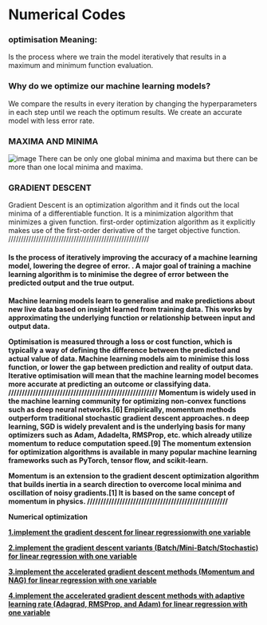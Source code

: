 # Numerical Codes
### optimisation Meaning: 
Is the process where we train the model iteratively that results in a maximum and minimum function evaluation.  
### Why do we optimize our machine learning models?
We compare the results in every iteration by changing the hyperparameters in each step until we reach the optimum results. We create an accurate model with less error rate.
### MAXIMA AND MINIMA
![image](https://github.com/AlaaSayed164/NumaricalCodes/assets/101005712/189eee9a-c3bd-4c65-b1c9-dca68c30993c)
There can be only one global minima and maxima but there can be more than one local minima and maxima.
### GRADIENT DESCENT
Gradient Descent is an optimization algorithm and it finds out the local minima of a differentiable function. It is a minimization algorithm that minimizes a given function.
 first-order optimization algorithm as it explicitly makes use of the first-order derivative of the target objective function.
////////////////////////////////////////////////////////
#### Is the process of iteratively improving the accuracy of a machine learning model, lowering the degree of error. <B> . A major goal of training a machine learning algorithm is to minimise the degree of error between the predicted output and the true output. 
Machine learning models learn to generalise and make predictions about new live data based on insight learned from training data. This works by approximating the underlying function or relationship between input and output data. 
  
Optimisation is measured through a loss or cost function, which is typically a way of defining the difference between the predicted and actual value of data. Machine learning models aim to minimise this loss function, or lower the gap between prediction and reality of output data. Iterative optimisation will mean that the machine learning model becomes more accurate at predicting an outcome or classifying data.  
///////////////////////////////////////////////////////
Momentum is widely used in the machine learning community for optimizing non-convex functions such as deep neural networks.[6] Empirically, momentum methods outperform traditional stochastic gradient descent approaches.
n deep learning, SGD is widely prevalent and is the underlying basis for many optimizers such as Adam, Adadelta, RMSProp, etc. which already utilize momentum to reduce computation speed.[9] The momentum extension for optimization algorithms is available in many popular machine learning frameworks such as PyTorch, tensor flow, and scikit-learn. 
  
 
  Momentum is an extension to the gradient descent optimization algorithm that builds inertia in a search direction to overcome local minima and oscillation of noisy gradients.[1] It is based on the same concept of momentum in physics.
  ////////////////////////////////////////////////////

Numerical  optimization 

[1.implement the gradient descent for linear regressionwith one variable 
](https://github.com/AlaaSayed164/NumaricalCodes/blob/main/Practical%20Session%201%20GD%20Implementation%20for%20LR%20.ipynb)

[2.implement the gradient descent variants (Batch/Mini-Batch/Stochastic) for linear regression with one variable 
](https://github.com/AlaaSayed164/NumaricalCodes/blob/main/Practical%20Session%202%20GD%20Variants%20Batch%20-%20Mini-Batch%20-%20Stochastic.ipynb)

[3.implement the accelerated gradient descent methods (Momentum and NAG) for linear regression with one variable 
](https://github.com/AlaaSayed164/NumaricalCodes/blob/main/Practical%20Session%203%20Momentum%20-%20NAG%20(1).ipynb)

[4.implement the accelerated gradient descent methods with adaptive learning rate (Adagrad, RMSProp, and Adam) for linear regression with one variable 
](https://github.com/AlaaSayed164/NumaricalCodes/blob/main/Practical%20Session%204%20Adagrad-RMSProp-Adam%20(1).ipynb)

